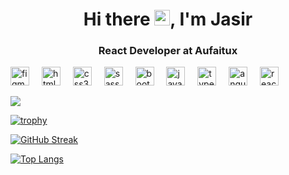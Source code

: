 <h1 align="center">Hi there <img src="https://media.giphy.com/media/hvRJCLFzcasrR4ia7z/giphy.gif" width="25px">, I'm Jasir</h1>
<h3 align="center">React Developer at Aufaitux</h3>


<div align="left">
  <img src="https://skillicons.dev/icons?i=figma" height="30" alt="figma logo"  />
  <img width="12" />
  <img src="https://skillicons.dev/icons?i=html" height="30" alt="html5 logo"  />
  <img width="12" />
  <img src="https://skillicons.dev/icons?i=css" height="30" alt="css3 logo"  />
  <img width="12" />
  <img src="https://skillicons.dev/icons?i=sass" height="30" alt="sass logo"  />
  <img width="12" />
  <img src="https://skillicons.dev/icons?i=bootstrap" height="30" alt="bootstrap logo"  />
  <img width="12" />
  <img src="https://skillicons.dev/icons?i=js" height="30" alt="javascript logo"  />
  <img width="12" />
  <img src="https://skillicons.dev/icons?i=ts" height="30" alt="typescript logo"  />
  <img width="12" />
  <img src="https://skillicons.dev/icons?i=angular" height="30" alt="angularjs logo"  />
  <img width="12" />
  <img src="https://skillicons.dev/icons?i=react" height="30" alt="react logo"  />
</div>
<!-- 
<img align="right" alt="coding" width="400" src="https://cdn.dribbble.com/users/1162077/screenshots/3848914/programmer.gif" > -->

![](https://komarev.com/ghpvc/?username=jasirauf&color=orange&style=for-the-badge)

[![trophy](https://github-profile-trophy.vercel.app/?username=jasirauf&theme=gruvbox&margin-w=18&no-frame=true)](https://github.com/ryo-ma/github-profile-trophy)


[![GitHub Streak](https://streak-stats.demolab.com?user=jasirauf&card_width=417&theme=onedark&hide_border=true&border_radius=8&date_format=j%20M%5B%20Y%5D)](https://git.io/streak-stats)


[![Top Langs](https://github-readme-stats.vercel.app/api/top-langs/?username=jasirauf&theme=gruvbox&hide_border=true&layout=compact)](https://github.com/anuraghazra/github-readme-stats)


